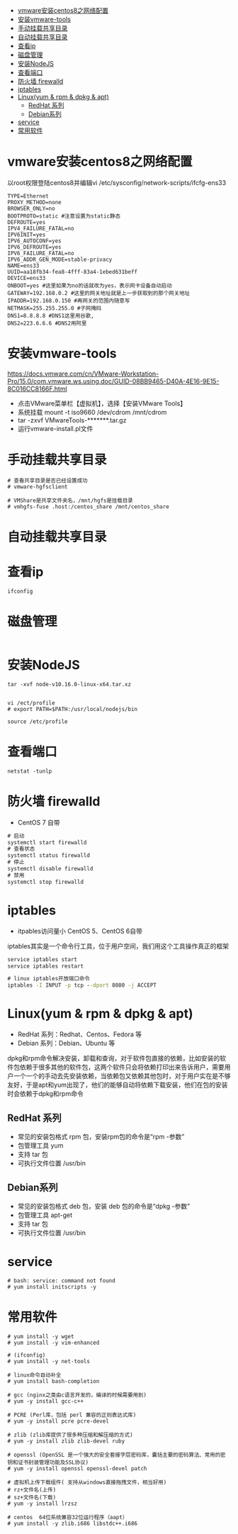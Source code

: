 <!-- TOC -->

- [vmware安装centos8之网络配置](#vmware安装centos8之网络配置)
- [安装vmware-tools](#安装vmware-tools)
- [手动挂载共享目录](#手动挂载共享目录)
- [自动挂载共享目录](#自动挂载共享目录)
- [查看ip](#查看ip)
- [磁盘管理](#磁盘管理)
- [安装NodeJS](#安装nodejs)
- [查看端口](#查看端口)
- [防火墙 firewalld](#防火墙-firewalld)
- [iptables](#iptables)
- [Linux(yum & rpm & dpkg & apt)](#linuxyum--rpm--dpkg--apt)
    - [RedHat 系列](#redhat-系列)
    - [Debian系列](#debian系列)
- [service](#service)
- [常用软件](#常用软件)

<!-- /TOC -->

# vmware安装centos8之网络配置

以root权限登陆centos8并编辑vi /etc/sysconfig/network-scripts/ifcfg-ens33

```
TYPE=Ethernet
PROXY_METHOD=none
BROWSER_ONLY=no
BOOTPROTO=static #注意设置为static静态
DEFROUTE=yes
IPV4_FAILURE_FATAL=no
IPV6INIT=yes
IPV6_AUTOCONF=yes
IPV6_DEFROUTE=yes
IPV6_FAILURE_FATAL=no
IPV6_ADDR_GEN_MODE=stable-privacy
NAME=ens33
UUID=aa18fb34-fea8-4fff-83a4-1ebed631beff
DEVICE=ens33
ONBOOT=yes #这里如果为no的话就改为yes，表示网卡设备自动启动
GATEWAY=192.168.0.2 #这里的网关地址就是上一步获取到的那个网关地址
IPADDR=192.168.0.150 #再网关的范围内随意写
NETMASK=255.255.255.0 #子网掩码
DNS1=8.8.8.8 #DNS1这里用谷歌,
DNS2=223.6.6.6 #DNS2用阿里
```

# 安装vmware-tools

https://docs.vmware.com/cn/VMware-Workstation-Pro/15.0/com.vmware.ws.using.doc/GUID-08BB9465-D40A-4E16-9E15-8C016CC8166F.html

* 点击VMware菜单栏【虚拟机】，选择【安装VMware Tools】
* 系统挂载 mount -t iso9660 /dev/cdrom /mnt/cdrom
* tar -zxvf VMwareTools-*******.tar.gz
* 运行vmware-install.pl文件

# 手动挂载共享目录

```
# 查看共享目录是否已经设置成功
# vmware-hgfsclient

# VMShare是共享文件夹名，/mnt/hgfs是挂载目录
# vmhgfs-fuse .host:/centos_share /mnt/centos_share
```

# 自动挂载共享目录

# 查看ip

```
ifconfig
```

# 磁盘管理

```

```

# 安装NodeJS

```
tar -xvf node-v10.16.0-linux-x64.tar.xz


vi /ect/profile
# export PATH=$PATH:/usr/local/nodejs/bin

source /etc/profile
```

# 查看端口

```
netstat -tunlp
```

# 防火墙 firewalld

* CentOS 7 自带

```cmd
# 启动
systemctl start firewalld
# 查看状态
systemctl status firewalld
# 停止
systemctl disable firewalld
# 禁用
systemctl stop firewalld
```

# iptables


* itpables访问量小 CentOS 5、CentOS 6自带

iptables其实是一个命令行工具，位于用户空间，我们用这个工具操作真正的框架

```cmd
service iptables start
service iptables restart

# linux iptables开放端口命令
iptables -I INPUT -p tcp --dport 8080 -j ACCEPT  
```


# Linux(yum & rpm & dpkg & apt)

* RedHat 系列：Redhat、Centos、Fedora 等
* Debian 系列：Debian、Ubuntu 等

dpkg和rpm命令解决安装，卸载和查询，对于软件包直接的依赖，比如安装的软件包依赖于很多其他的软件包，这两个软件只会将依赖打印出来告诉用户，需要用户一个一个的手动去先安装依赖，当依赖包又依赖其他包时，对于用户实在是不够友好，于是apt和yum出现了，他们的能够自动将依赖下载安装，他们在包的安装时会依赖于dpkg和rpm命令

## RedHat 系列

* 常见的安装包格式 rpm 包，安装rpm包的命令是“rpm -参数”
* 包管理工具 yum
* 支持 tar 包
* 可执行文件位置 /usr/bin

## Debian系列

* 常见的安装包格式 deb 包，安装 deb 包的命令是“dpkg -参数”
* 包管理工具 apt-get
* 支持 tar 包
* 可执行文件位置 /usr/bin

# service

```
# bash: service: command not found
# yum install initscripts -y
```

# 常用软件

```
# yum install -y wget
# yum install -y vim-enhanced

# (ifconfig)
# yum install -y net-tools

# linux命令自动补全
# yum install bash-completion

# gcc (nginx之类由c语言开发的，编译的时候需要用到)
# yum -y install gcc-c++ 

# PCRE (Perl库，包括 perl 兼容的正则表达式库)
# yum -y install pcre pcre-devel 

# zlib (zlib库提供了很多种压缩和解压缩的方式)
# yum -y install zlib zlib-devel ruby

# openssl (OpenSSL 是一个强大的安全套接字层密码库，囊括主要的密码算法、常用的密钥和证书封装管理功能及SSL协议)
# yum -y install openssl openssl-devel patch

# 虚拟机上传下载组件( 支持从windows直接拖拽文件，相当好用)
# rz+文件名(上传)
# sz+文件名(下载)
# yum -y install lrzsz  

# centos  64位系统兼容32位运行程序（aapt）
# yum install -y zlib.i686 libstdc++.i686
```